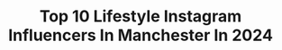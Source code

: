 ---
title: Top 10 Lifestyle Instagram Influencers In Manchester In 2024
description: >-
  Find top lifestyle Instagram influencers in Manchester in 2024. Most popular hashtags: #viralreels #fashionstyle #fashion #grwm.
platform: Instagram
hits: 88
text_top: Identify the best Instagram accounts on inBeat.
text_bottom: Our platform has 88 Instagram influencers like this in Manchester, United Kingdom for you to collaborate.
profiles:
  - username: "little_leolion"
    fullname: >-
      Leo 🦁
    bio: >-
      Parenting | Adventures | Home & Lifestyle • Manchester 🐝 • Winging motherhood & taking photos as we go. • Littleleolion20@gmail.com
    location: "United Kingdom"
    followers: 17440
    engagement: 527
    commentsToLikes: 0.041049
    id: ckygk4hwercx80j23t143abug
    verified: false
    hashtags: "#itschristmas, #junglenursery, #christmaslights, #nurseryinspo"
  - username: "crack_the_shutters"
    fullname: >-
      Jen Rothbury
    bio: >-
      DIY / Travel / Home decor / Lifestyle Manchester Location shoot house 📧 jen@glosstalent.com
    location: "United Kingdom"
    followers: 245960
    engagement: 348
    commentsToLikes: 0.107850
    id: ck5ho8orwp4x20i119ue1b3kc
    verified: false
    hashtags: "#bathroomdesign, #doityourself, #homedecor, #housebeautiful"
  - username: "ellafaulkner_"
    fullname: >-
      Ella Faulkner
    bio: >-
      Home interiors & lifestyle - Manchester 📍 Currently renovating our Victorian terrace ✨ elf835@googlemail.com 📧 Mgmt @encantatalentmgmt 🫶🏻
    location: "United Kingdom"
    followers: 146772
    engagement: 74
    commentsToLikes: 0.150398
    id: ckaozl8rzmd7r0i78yg4k2y0q
    verified: false
    hashtags: ""
  - username: "beautybyrobina"
    fullname: >-
      Robina| Content Creator| UGC Creator
    bio: >-
      Beauty| Fashion| Lifestyle Manchester email: beautybyrobina19@gmail.com LookFantastic: LFTFROBINA 20%
    location: "United Kingdom"
    followers: 37024
    engagement: 67
    commentsToLikes: 0.035240
    id: ckxledbjs833q0j23pdzmxpyi
    verified: false
    hashtags: "#sareelove, #getreadywithme, #makeupideas, #makeuplover"
  - username: "iamtrayvonbromell"
    fullname: >-
      Trayvon Bromell B.S., M.S.
    bio: >-
      @pacesportsmanagement 2x OLY•WIC Gold Medalist•2x WOC Bronze Medalist Education: B.S, M.S, & Th.M Photographer : @shotsbytb
    location: "United Kingdom"
    followers: 1097125
    engagement: 194
    commentsToLikes: 0.003856
    id: ckapak2dqwf9s0i78320q4xni
    verified: true
    hashtags: "#newbalance, #mensfashion, #youdig, #fashion"
  - username: "seejay100music"
    fullname: >-
      SEEJAY100 🇬🇧🇬🇲🇯🇲 CadsWorld❤️🌹
    bio: >-
      RAPPER/ SONG WRITER snapchat Call_Me100 | Bookings/Enquiries - seejay100managment@gmail.com | 👊🏾💷✂️ VIDEO OUT NOW !!! RUN IT UP ⬇️⬇️⬇️
    location: "United Kingdom"
    followers: 11548
    engagement: 933
    commentsToLikes: 0.091119
    id: ck0tu4mln5m340i192zwacr5j
    verified: true
    hashtags: "#rps, #cadsworld, #rockpaperscissors, #junebugchallenge"
  - username: "ghazalbee"
    fullname: >-
      Ghazal | Motherhood •Modesty • Lifestyle • UGC
    bio: >-
      Family | Modest Fashion | Lifestyle ✨ 📍Manchester 🐝/ Scotland 🏴󠁧󠁢󠁳󠁣󠁴󠁿 💌ghazalbee@hotmail.com
    location: "United Kingdom"
    followers: 12117
    engagement: 143
    commentsToLikes: 0.022898
    id: ck8td1hom1go10j78hkz1ximc
    verified: false
    hashtags: "#pinterestgirl, #modestoutfit, #modestoutfits, #whatiamwearing"
  - username: "theglobetrotterguys"
    fullname: >-
      Sion & Ben - The Globetrotter Guys - Gay Travel & Lifestyle
    bio: >-
      👨‍❤️‍👨 @sion_walton_guest & @ben_walton_guest 🌈✈️ Gay travel & lifestyle #gaytravel 📍Manchester Business enq: Paulynne@shinetalentgroup.com
    location: "United Kingdom"
    followers: 77318
    engagement: 114
    commentsToLikes: 0.088335
    id: ck6tvlyrymyov0j71mmk7j4g9
    verified: false
    hashtags: "#gaytravelblog, #lgbtqpride, #gaymen, #manchester"
  - username: "kirsty_and_the_girls"
    fullname: >-
      Kirsty
    bio: >-
      ▫️TWIN MUM | P L U S O N E 🤍Lottie ➿Florence ➿Penelope ⚪️#Family | #Lifestyle | #Motherhood 🏳️Manchester | UK
    location: "United Kingdom"
    followers: 17528
    engagement: 393
    commentsToLikes: 0.045186
    id: ck5c95lajatfh0i111kecp2ki
    verified: false
    hashtags: "#ad, #hialbert, #albert, #brbcrying"
  - username: "monika_d98"
    fullname: >-
      MONIKA | neutral style inspo
    bio: >-
      🇮🇹🇵🇱 in Manchester • Everyday fashion, styling & lifestyle • Depop: monika_d98 📧 : moniketta98@gmail.com
    location: "United Kingdom"
    followers: 5232
    engagement: 920
    commentsToLikes: 0.204874
    id: ck55mwudw500g0i11vdnvq72o
    verified: false
    hashtags: "#rebelgal, #vivichigals, #missguided, #loungeunderwear"
---
